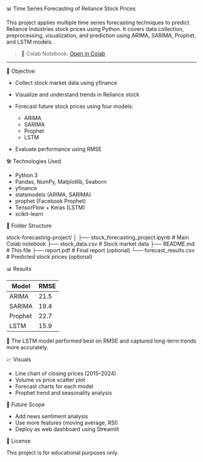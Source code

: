 📊 Time Series Forecasting of Reliance Stock Prices

This project applies multiple time series forecasting techniques to predict Reliance Industries stock prices using Python. It covers data collection, preprocessing, visualization, and prediction using ARIMA, SARIMA, Prophet, and LSTM models.

> 📁 Colab Notebook: [Open in Colab](https://colab.research.google.com/drive/1OmhhSdFyFq8TAFrwDUVGZKVm-ved-6xF?usp=sharing)

---
 📌 Objective

* Collect stock market data using yfinance
* Visualize and understand trends in Reliance stock
* Forecast future stock prices using four models:

  * ARIMA
  * SARIMA
  * Prophet
  * LSTM
* Evaluate performance using RMSE


🛠️ Technologies Used

* Python 3
* Pandas, NumPy, Matplotlib, Seaborn
* yfinance
* statsmodels (ARIMA, SARIMA)
* prophet (Facebook Prophet)
* TensorFlow + Keras (LSTM)
* scikit-learn

 📁 Folder Structure

stock-forecasting-project/
│
├── stock_forecasting_project.ipynb   # Main Colab notebook
├── stock_data.csv                    # Stock market data
├── README.md                         # This file
├── report.pdf                        # Final report (optional)
└── forecast_results.csv              # Predicted stock prices (optional)



 📊 Results

| Model   | RMSE |
| ------- | ---- |
| ARIMA   | 21.5 |
| SARIMA  | 19.4 |
| Prophet | 22.7 |
| LSTM    | 15.9 |

📌 The LSTM model performed best on RMSE and captured long-term trends more accurately.


📈 Visuals

* Line chart of closing prices (2015–2024)
* Volume vs price scatter plot
* Forecast charts for each model
* Prophet trend and seasonality analysis


 🔮 Future Scope

* Add news sentiment analysis
* Use more features (moving average, RSI)
* Deploy as web dashboard using Streamlit


 📄 License

This project is for educational purposes only.




